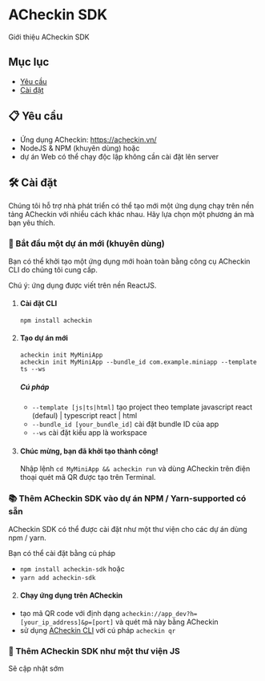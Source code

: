 # ACheckin SDK

Giới thiệu ACheckin SDK

## Mục lục

- [Yêu cầu](#-yêu-cầu)
- [Cài đặt](#-cài-đặt)

## 📋 Yêu cầu

- Ứng dụng ACheckin: https://acheckin.vn/
- NodeJS & NPM (khuyên dùng) hoặc
- dự án Web có thể chạy độc lập không cần cài đặt lên server

## 🛠 Cài đặt

Chúng tôi hỗ trợ nhà phát triển có thể tạo mới một ứng dụng chạy trên nền tảng ACheckin với nhiều cách khác nhau. Hãy lựa chọn một phương án mà bạn yêu thích.

### 🚀 Bắt đầu một dự án mới (khuyên dùng)

Bạn có thể khởi tạo một ứng dụng mới hoàn toàn bằng công cụ ACheckin CLI do chúng tôi cung cấp.

Chú ý: ứng dụng được viết trên nền ReactJS.

1. #### Cài đặt CLI

   `npm install acheckin`

2. #### Tạo dự án mới

   `acheckin init MyMiniApp`<br>
   `acheckin init MyMiniApp --bundle_id com.example.miniapp --template ts --ws`<br>

   ##### Cú pháp

   - `--template [js|ts|html]` tạo project theo template javascript react (defaul) | typescript react | html
   - `--bundle_id [your_bundle_id]` cài đặt bundle ID của app
   - `--ws` cài đặt kiểu app là workspace

3. #### Chúc mừng, bạn đã khởi tạo thành công!
   Nhập lệnh `cd MyMiniApp && acheckin run` và dùng ACheckin trên điện thoại quét mã QR được tạo trên Terminal.

### 📚 Thêm ACheckin SDK vào dự án NPM / Yarn-supported có sẵn

ACheckin SDK có thể được cài đặt như một thư viện cho các dự án dùng npm / yarn.

Bạn có thể cài đặt bằng cú pháp

- `npm install acheckin-sdk` hoặc
- `yarn add acheckin-sdk`

2. #### Chạy ứng dụng trên ACheckin

- tạo mã QR code với định dạng `acheckin://app_dev?h=[your_ip_address]&p=[port]` và quét mã này bằng ACheckin
- sử dụng [ACheckin CLI](#cài-đặt-cli) với cú pháp `acheckin qr`

### 🔖 Thêm ACheckin SDK như một thư viện JS

Sẽ cập nhật sớm
